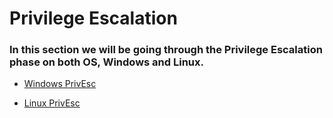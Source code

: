# Privilege Escalation

### In this section we will be going through the Privilege Escalation phase on both OS, Windows and Linux.

- [Windows PrivEsc](/General/Post%20Exploitation/Privilege%20Escalation/winPrivEsc.md)

- [Linux PrivEsc](/General/Post%20Exploitation/Privilege%20Escalation/linPrivEsc.md)